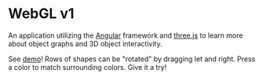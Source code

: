 # WebGL v1

An application utilizing the [Angular](https://angular.io/) framework and [three.js](https://threejs.org/) to learn more about object graphs and 3D object interactivity.

See [demo](https://daveteply.github.io/webgl-v1?i=24)! Rows of shapes can be "rotated" by dragging let and right. Press a color to match surrounding colors. Give it a try!
